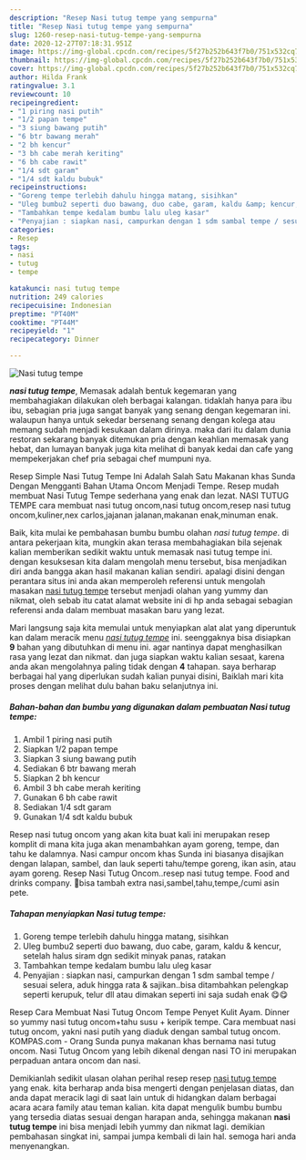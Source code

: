 ```yaml
---
description: "Resep Nasi tutug tempe yang sempurna"
title: "Resep Nasi tutug tempe yang sempurna"
slug: 1260-resep-nasi-tutug-tempe-yang-sempurna
date: 2020-12-27T07:18:31.951Z
image: https://img-global.cpcdn.com/recipes/5f27b252b643f7b0/751x532cq70/nasi-tutug-tempe-foto-resep-utama.jpg
thumbnail: https://img-global.cpcdn.com/recipes/5f27b252b643f7b0/751x532cq70/nasi-tutug-tempe-foto-resep-utama.jpg
cover: https://img-global.cpcdn.com/recipes/5f27b252b643f7b0/751x532cq70/nasi-tutug-tempe-foto-resep-utama.jpg
author: Hilda Frank
ratingvalue: 3.1
reviewcount: 10
recipeingredient:
- "1 piring nasi putih"
- "1/2 papan tempe"
- "3 siung bawang putih"
- "6 btr bawang merah"
- "2 bh kencur"
- "3 bh cabe merah keriting"
- "6 bh cabe rawit"
- "1/4 sdt garam"
- "1/4 sdt kaldu bubuk"
recipeinstructions:
- "Goreng tempe terlebih dahulu hingga matang, sisihkan"
- "Uleg bumbu2 seperti duo bawang, duo cabe, garam, kaldu &amp; kencur, setelah halus siram dgn sedikit minyak panas, ratakan"
- "Tambahkan tempe kedalam bumbu lalu uleg kasar"
- "Penyajian : siapkan nasi, campurkan dengan 1 sdm sambal tempe / sesuai selera, aduk hingga rata &amp; sajikan..bisa ditambahkan pelengkap seperti kerupuk, telur dll atau dimakan seperti ini saja sudah enak 😋😋"
categories:
- Resep
tags:
- nasi
- tutug
- tempe

katakunci: nasi tutug tempe 
nutrition: 249 calories
recipecuisine: Indonesian
preptime: "PT40M"
cooktime: "PT44M"
recipeyield: "1"
recipecategory: Dinner

---
```



![Nasi tutug tempe](https://img-global.cpcdn.com/recipes/5f27b252b643f7b0/751x532cq70/nasi-tutug-tempe-foto-resep-utama.jpg)

<b><i>nasi tutug tempe</i></b>, Memasak adalah bentuk kegemaran yang membahagiakan dilakukan oleh berbagai kalangan. tidaklah hanya para ibu ibu, sebagian pria juga sangat banyak yang senang dengan kegemaran ini. walaupun hanya untuk sekedar bersenang senang dengan kolega atau memang sudah menjadi kesukaan dalam dirinya. maka dari itu dalam dunia restoran sekarang banyak ditemukan pria dengan keahlian memasak yang hebat, dan lumayan banyak juga kita melihat di banyak kedai dan cafe yang mempekerjakan chef pria sebagai chef mumpuni nya.

Resep Simple Nasi Tutug Tempe Ini Adalah Salah Satu Makanan khas Sunda Dengan Mengganti Bahan Utama Oncom Menjadi Tempe. Resep mudah membuat Nasi Tutug Tempe sederhana yang enak dan lezat. NASI TUTUG TEMPE cara membuat nasi tutug oncom,nasi tutug oncom,resep nasi tutug oncom,kuliner,nex carlos,jajanan jalanan,makanan enak,minuman enak.

Baik, kita mulai ke pembahasan bumbu bumbu olahan <i>nasi tutug tempe</i>. di antara pekerjaan kita, mungkin akan terasa membahagiakan bila sejenak kalian memberikan sedikit waktu untuk memasak nasi tutug tempe ini. dengan kesuksesan kita dalam mengolah menu tersebut, bisa menjadikan diri anda bangga akan hasil makanan kalian sendiri. apalagi disini dengan perantara situs ini anda akan memperoleh referensi untuk mengolah masakan <u>nasi tutug tempe</u> tersebut menjadi olahan yang yummy dan nikmat, oleh sebab itu catat alamat website ini di hp anda sebagai sebagian referensi anda dalam membuat masakan baru yang lezat.


Mari langsung saja kita memulai untuk menyiapkan alat alat yang diperuntuk kan dalam meracik menu <u><i>nasi tutug tempe</i></u> ini. seenggaknya bisa disiapkan <b>9</b> bahan yang dibutuhkan di menu ini. agar nantinya dapat menghasilkan rasa yang lezat dan nikmat. dan juga siapkan waktu kalian sesaat, karena anda akan mengolahnya paling tidak dengan <b>4</b> tahapan. saya berharap berbagai hal yang diperlukan sudah kalian punyai disini, Baiklah mari kita proses dengan melihat dulu bahan baku selanjutnya ini.

<!--inarticleads1-->

##### Bahan-bahan dan bumbu yang digunakan dalam pembuatan Nasi tutug tempe:

1. Ambil 1 piring nasi putih
1. Siapkan 1/2 papan tempe
1. Siapkan 3 siung bawang putih
1. Sediakan 6 btr bawang merah
1. Siapkan 2 bh kencur
1. Ambil 3 bh cabe merah keriting
1. Gunakan 6 bh cabe rawit
1. Sediakan 1/4 sdt garam
1. Gunakan 1/4 sdt kaldu bubuk


Resep nasi tutug oncom yang akan kita buat kali ini merupakan resep komplit di mana kita juga akan menambahkan ayam goreng, tempe, dan tahu ke dalamnya. Nasi campur oncom khas Sunda ini biasanya disajikan dengan lalapan, sambel, dan lauk seperti tahu/tempe goreng, ikan asin, atau ayam goreng. Resep Nasi Tutug Oncom..resep nasi tutug tempe. Food and drinks company. 💬bisa tambah extra nasi,sambel,tahu,tempe,/cumi asin pete. 

<!--inarticleads2-->

##### Tahapan menyiapkan Nasi tutug tempe:

1. Goreng tempe terlebih dahulu hingga matang, sisihkan
1. Uleg bumbu2 seperti duo bawang, duo cabe, garam, kaldu &amp; kencur, setelah halus siram dgn sedikit minyak panas, ratakan
1. Tambahkan tempe kedalam bumbu lalu uleg kasar
1. Penyajian : siapkan nasi, campurkan dengan 1 sdm sambal tempe / sesuai selera, aduk hingga rata &amp; sajikan..bisa ditambahkan pelengkap seperti kerupuk, telur dll atau dimakan seperti ini saja sudah enak 😋😋


Resep Cara Membuat Nasi Tutug Oncom Tempe Penyet Kulit Ayam. Dinner so yummy nasi tutug oncom+tahu susu + keripik tempe. Cara membuat nasi tutug oncom, yakni nasi putih yang diaduk dengan sambal tutug oncom. KOMPAS.com - Orang Sunda punya makanan khas bernama nasi tutug oncom. Nasi Tutug Oncom yang lebih dikenal dengan nasi TO ini merupakan perpaduan antara oncom dan nasi. 

Demikianlah sedikit ulasan olahan perihal resep resep <u>nasi tutug tempe</u> yang enak. kita berharap anda bisa mengerti dengan penjelasan diatas, dan anda dapat meracik lagi di saat lain untuk di hidangkan dalam berbagai acara acara family atau teman kalian. kita dapat mengulik bumbu bumbu yang tersedia diatas sesuai dengan harapan anda, sehingga makanan <b>nasi tutug tempe</b> ini bisa menjadi lebih yummy dan nikmat lagi. demikian pembahasan singkat ini, sampai jumpa kembali di lain hal. semoga hari anda menyenangkan.
